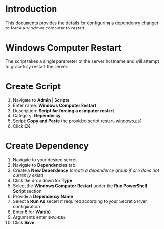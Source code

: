 # Introduction

This documents provides the details for configuring a dependency changer to force a windows computer to restart.

# Windows Computer Restart

The script takes a single parameter of the server hostname and will attempt to gracefully restart the server.

# Create Script

1. Navigate to **Admin | Scripts**
2. Enter name: **Windows Computer Restart**
3. Description: **Script for forcing a computer restart**
4. Category: **Dependency**
5. Script: **Copy and Paste** the provided script [restart-windows.ps1](restart-windows.ps1)
6. Click **OK**

# Create Dependency

1. Navigate to your desired secret
2. Navigate to **Dependencies** tab
3. Create a **New Dependency** (_create a dependency group if one does not currently exist_)
4. Click the drop down for **Type**
5. Select the **Windows Computer Restart** under the **Run PowerShell Script** section
6. Provide a **Dependency Name**
7. Select a **Run As** secret if required according to your Secret Server configuration
8. Enter **5** for **Wait(s)**
9. Arguments enter `$MACHINE`
10. Click **Save**
